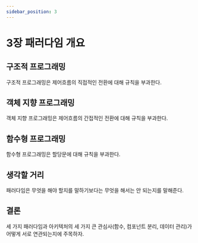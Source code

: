 ```yaml
---
sidebar_position: 3
---
```


# 3장 패러다임 개요

## 구조적 프로그래밍

구조적 프로그래밍은 제어흐름의 직접적인 전환에 대해 규칙을 부과한다.

## 객체 지향 프로그래밍

객체 지향 프로그래밍은 제어흐름의 간접적인 전환에 대해 규칙을 부과한다.

## 함수형 프로그래밍

함수형 프로그래밍은 할당문에 대해 규칙을 부과한다.

## 생각할 거리

패러다임은 무엇을 해야 할지를 말하기보다는 무엇을 해서는 안 되는지를 말해준다.

## 결론

세 가지 패러다임과 아키텍처의 세 가지 큰 관심사(함수, 컴포넌트 분리, 데이터 관리)가 어떻게 서로 연관되는지에 주목하자.
